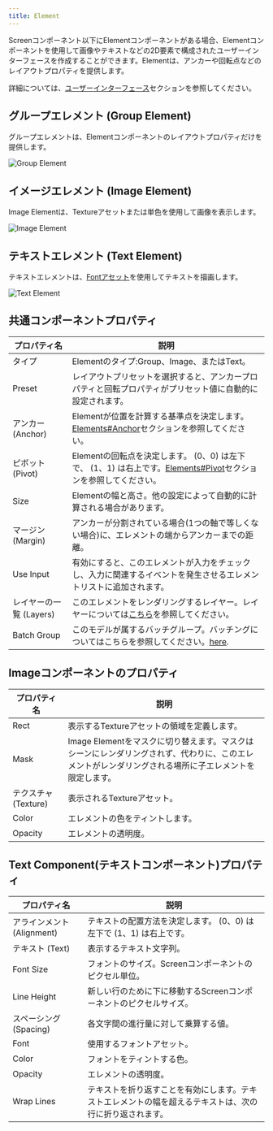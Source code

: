 ```yaml
---
title: Element
---
```


Screenコンポーネント以下にElementコンポーネントがある場合、Elementコンポーネントを使用して画像やテキストなどの2D要素で構成されたユーザーインターフェースを作成することができます。Elementは、アンカーや回転点などのレイアウトプロパティを提供します。

詳細については、[ユーザーインターフェース][1]セクションを参照してください。

## グループエレメント (Group Element)

グループエレメントは、Elementコンポーネントのレイアウトプロパティだけを提供します。

![Group Element][2]

## イメージエレメント (Image Element)

Image Elementは、Textureアセットまたは単色を使用して画像を表示します。

![Image Element][3]

## テキストエレメント (Text Element)

テキストエレメントは、[Fontアセット][4]を使用してテキストを描画します。

![Text Element][5]

## 共通コンポーネントプロパティ

| プロパティ名    | 説明 |
|-------------|-------------|
| タイプ        | Elementのタイプ:Group、Image、またはText。 |
| Preset      | レイアウトプリセットを選択すると、アンカープロパティと回転プロパティがプリセット値に自動的に設定されます。 |
| アンカー (Anchor)      | Elementが位置を計算する基準点を決定します。[Elements#Anchor][6]セクションを参照してください。 |
| ピボット (Pivot)       | Elementの回転点を決定します。 (0、0) は左下で、 (1、1) は右上です。[Elements#Pivot][7]セクションを参照してください。 |
| Size        | Elementの幅と高さ。他の設定によって自動的に計算される場合があります。 |
| マージン (Margin)      | アンカーが分割されている場合(1つの軸で等しくない場合)に、エレメントの端からアンカーまでの距離。 |
| Use Input   | 有効にすると、このエレメントが入力をチェックし、入力に関連するイベントを発生させるエレメントリストに追加されます。 |
| レイヤーの一覧 (Layers)      | このエレメントをレンダリングするレイヤー。レイヤーについては[こちら][8]を参照してください。 |
| Batch Group | このモデルが属するバッチグループ。バッチングについてはこちらを参照してください。[here][9]. |

## Imageコンポーネントのプロパティ

| プロパティ名 | 説明 |
|----------|-------------|
| Rect     | 表示するTextureアセットの領域を定義します。 |
| Mask     | Image Elementをマスクに切り替えます。マスクはシーンにレンダリングされず、代わりに、このエレメントがレンダリングされる場所に子エレメントを限定します。 |
| テクスチャ (Texture)  | 表示されるTextureアセット。 |
| Color    | エレメントの色をティントします。 |
| Opacity  | エレメントの透明度。 |

## Text Component(テキストコンポーネント)プロパティ

| プロパティ名    | 説明 |
|-------------|-------------|
| アラインメント (Alignment)   | テキストの配置方法を決定します。 (0、0) は左下で (1、1) は右上です。 |
| テキスト (Text)        | 表示するテキスト文字列。 |
| Font Size   | フォントのサイズ。Screenコンポーネントのピクセル単位。 |
| Line Height | 新しい行のために下に移動するScreenコンポーネントのピクセルサイズ。 |
| スペーシング (Spacing)     | 各文字間の進行量に対して乗算する値。 |
| Font        | 使用するフォントアセット。 |
| Color       | フォントをティントする色。 |
| Opacity     | エレメントの透明度。 |
| Wrap Lines  | テキストを折り返すことを有効にします。テキストエレメントの幅を超えるテキストは、次の行に折り返されます。 |

[1]: /user-manual/user-interface
[2]: /images/user-manual/scenes/components/component-element-group.png
[3]: /images/user-manual/scenes/components/component-element-image.png
[4]: /user-manual/assets/fonts/
[5]: /images/user-manual/scenes/components/component-element-text.png
[6]: /user-manual/user-interface/elements/#anchor
[7]: /user-manual/user-interface/elements/#pivot
[8]: /user-manual/graphics/layers
[9]: /user-manual/graphics/advanced-rendering/batching
